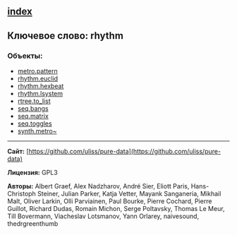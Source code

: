 [index](../index.html)
---

## Ключевое слово: rhythm

### Объекты:
* [metro.pattern](../metro.pattern.html)
* [rhythm.euclid](../rhythm.euclid.html)
* [rhythm.hexbeat](../rhythm.hexbeat.html)
* [rhythm.lsystem](../rhythm.lsystem.html)
* [rtree.to_list](../rtree.to_list.html)
* [seq.bangs](../seq.bangs.html)
* [seq.matrix](../seq.matrix.html)
* [seq.toggles](../seq.toggles.html)
* [synth.metro~](../synth.metro~.html)

---
**Сайт:** [https://github.com/uliss/pure-data](https://github.com/uliss/pure-data)

**Лицензия:** GPL3

**Авторы:** Albert Graef, Alex Nadzharov, André Sier, Eliott Paris, Hans-Christoph Steiner, Julian Parker, Katja Vetter, Mayank Sanganeria, Mikhail Malt, Oliver Larkin, Olli Parviainen, Paul Bourke, Pierre Cochard, Pierre Guillot, Richard Dudas, Romain Michon, Serge Poltavsky, Thomas Le Meur, Till Bovermann, Viacheslav Lotsmanov, Yann Orlarey, naivesound, thedrgreenthumb

